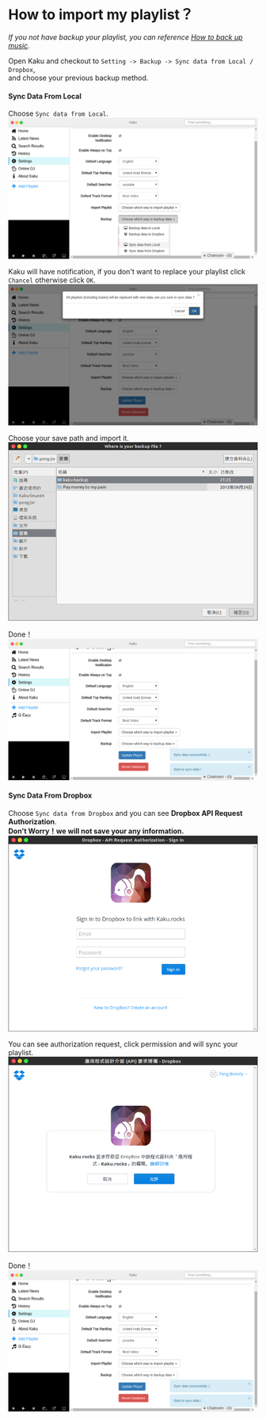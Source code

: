 # How to import my playlist？

_If you not have backup your playlist, you can reference [How to back up music](./how-to-back-up-music.md)._

Open Kaku and checkout to `Setting -> Backup -> Sync data from Local / Dropbox`,  
and choose your previous backup method.  

#### Sync Data From Local
Choose `Sync data from Local`.
![syncDataFromLocal](../screenshot/syncDataFromLocal.png)

Kaku will have notification, if you don't want to replace your playlist click `Chancel` otherwise click `OK`.
![replaceNewData](../screenshot/replaceNewData.png)

Choose your save path and import it.
![chooseLocalBackup](../screenshot/chooseLocalBackup.png)

Done！
![importSuccessful](../screenshot/importSuccessful.png)

#### Sync Data From Dropbox
Choose `Sync data from Dropbox` and you can see **Dropbox API Request Authorization**.  
**Don't Worry！we will not save your any information.**
![dropboxApiRequestAuth](../screenshot/dropboxApiRequestAuth.png)

You can see authorization request, click permission and will sync your playlist.
![dropboxAuth](../screenshot/dropboxAuth.png)

Done！
![importSuccessful](../screenshot/importSuccessful.png)